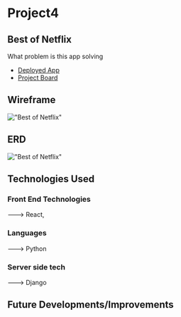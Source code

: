 #  Project4
## Best of Netflix

What problem is this app solving

* [Deployed App](https://boiling-thicket-82879.herokuapp.com/)
* [Project Board](https://github.com/DannyCarter/projectFourApp/projects/1)

## Wireframe
!["Best of Netflix"](https://github.com/DannyCarter/projectFourApp/blob/master/images/Wireframe.png)
## ERD
!["Best of Netflix"](https://github.com/DannyCarter/projectFourApp/blob/master/images/ERD.png)


## Technologies Used
### Front End Technologies
---> React,
### Languages 
---> Python
### Server side tech
---> Django

## Future Developments/Improvements

